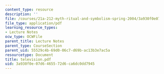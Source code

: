 ```yaml
---
content_type: resource
description: ''
file: /courses/21a-212-myth-ritual-and-symbolism-spring-2004/3a930f0e07d6465572d6ca6dc0dd7945_television.pdf
file_type: application/pdf
learning_resource_types:
- Lecture Notes
ocw_type: OCWFile
parent_title: Lecture Notes
parent_type: CourseSection
parent_uid: 55529c4b-69d0-06c7-d69b-ac13b3e7ac5a
resourcetype: Document
title: television.pdf
uid: 3a930f0e-07d6-4655-72d6-ca6dc0dd7945
---
```

